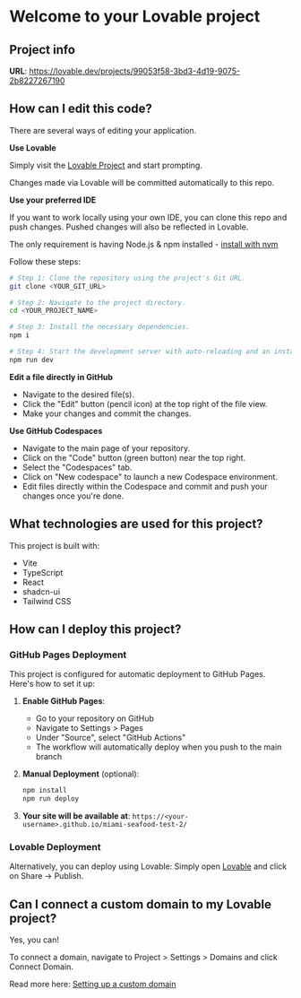 # Welcome to your Lovable project

## Project info

**URL**: https://lovable.dev/projects/99053f58-3bd3-4d19-9075-2b8227267190

## How can I edit this code?

There are several ways of editing your application.

**Use Lovable**

Simply visit the [Lovable Project](https://lovable.dev/projects/99053f58-3bd3-4d19-9075-2b8227267190) and start prompting.

Changes made via Lovable will be committed automatically to this repo.

**Use your preferred IDE**

If you want to work locally using your own IDE, you can clone this repo and push changes. Pushed changes will also be reflected in Lovable.

The only requirement is having Node.js & npm installed - [install with nvm](https://github.com/nvm-sh/nvm#installing-and-updating)

Follow these steps:

```sh
# Step 1: Clone the repository using the project's Git URL.
git clone <YOUR_GIT_URL>

# Step 2: Navigate to the project directory.
cd <YOUR_PROJECT_NAME>

# Step 3: Install the necessary dependencies.
npm i

# Step 4: Start the development server with auto-reloading and an instant preview.
npm run dev
```

**Edit a file directly in GitHub**

- Navigate to the desired file(s).
- Click the "Edit" button (pencil icon) at the top right of the file view.
- Make your changes and commit the changes.

**Use GitHub Codespaces**

- Navigate to the main page of your repository.
- Click on the "Code" button (green button) near the top right.
- Select the "Codespaces" tab.
- Click on "New codespace" to launch a new Codespace environment.
- Edit files directly within the Codespace and commit and push your changes once you're done.

## What technologies are used for this project?

This project is built with:

- Vite
- TypeScript
- React
- shadcn-ui
- Tailwind CSS

## How can I deploy this project?

### GitHub Pages Deployment

This project is configured for automatic deployment to GitHub Pages. Here's how to set it up:

1. **Enable GitHub Pages**:
   - Go to your repository on GitHub
   - Navigate to Settings > Pages
   - Under "Source", select "GitHub Actions"
   - The workflow will automatically deploy when you push to the main branch

2. **Manual Deployment** (optional):
   ```sh
   npm install
   npm run deploy
   ```

3. **Your site will be available at**:
   `https://<your-username>.github.io/miami-seafood-test-2/`

### Lovable Deployment

Alternatively, you can deploy using Lovable:
Simply open [Lovable](https://lovable.dev/projects/99053f58-3bd3-4d19-9075-2b8227267190) and click on Share -> Publish.

## Can I connect a custom domain to my Lovable project?

Yes, you can!

To connect a domain, navigate to Project > Settings > Domains and click Connect Domain.

Read more here: [Setting up a custom domain](https://docs.lovable.dev/tips-tricks/custom-domain#step-by-step-guide)
